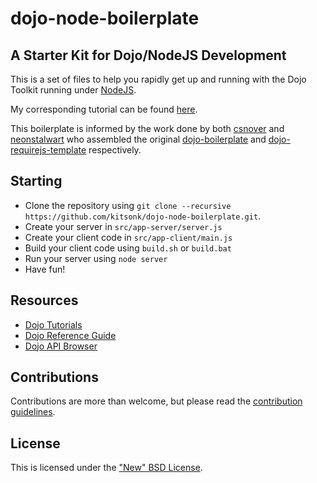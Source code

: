 # dojo-node-boilerplate
## A Starter Kit for Dojo/NodeJS Development

This is a set of files to help you rapidly get up and running with the Dojo Toolkit running under [NodeJS][node].

My corresponding tutorial can be found [here][tutorial].

This boilerplate is informed by the work done by both [csnover][csnover] and [neonstalwart][neonstalwart] who
assembled the original [dojo-boilerplate][db] and [dojo-requirejs-template][drt] respectively.

## Starting

 * Clone the repository using ``git clone --recursive https://github.com/kitsonk/dojo-node-boilerplate.git``.
 * Create your server in ``src/app-server/server.js``
 * Create your client code in ``src/app-client/main.js``
 * Build your client code using ``build.sh`` or ``build.bat``
 * Run your server using ``node server``
 * Have fun!

## Resources

 * [Dojo Tutorials][tutorials]
 * [Dojo Reference Guide][reference]
 * [Dojo API Browser][api]

## Contributions

Contributions are more than welcome, but please read the [contribution guidelines][contrib].

## License

This is licensed under the ["New" BSD License][license].

[node]: http://nodejs.org/
[tutorial]: http://dojotoolkit.org/documentation/tutorials/1.9/node/
[db]: https://github.com/csnover/dojo-boilerplate/
[drt]: https://github.com/neonstalwart/dojo-requirejs-template/
[csnover]: https://github.com/csnover
[neonstalwart]: https://github.com/neonstalwart
[license]: https://github.com/kitsonk/dojo-node-boilerplate/blob/master/LICENSE
[tutorials]: http://dojotoolkit.org/documentation/
[reference]: http://dojotoolkit.org/reference-guide/
[api]: http://dojotoolkit.org/api/
[contrib]: https://github.com/kitsonk/dojo-node-boilerplate/blob/master/CONTRIBUTING.md
